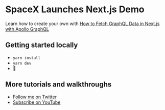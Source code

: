 # SpaceX Launches Next.js Demo

Learn how to create your own with [How to Fetch GraphQL Data in Next.js with Apollo GraphQL](https://www.youtube.com/watch?v=oxUPXhZ1t9I)

## Getting started locally
* `yarn install`
* `yarn dev`
* 🚀

## More tutorials and walkthroughs
* [Follow me on Twitter](https://twitter.com/colbyfayock)
* [Subscribe on YouTube](https://www.youtube.com/colbyfayock)

